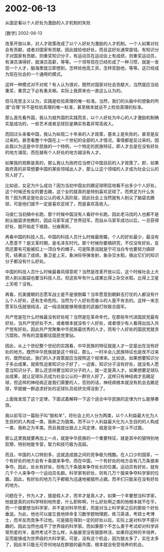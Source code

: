 # 2002-06-13

从国足看以个人好处为激励的人才机制的失败

[数学] 2002-06-13

改革开放以来，对人才政策改成了以个人好处为激励的人才机制。一个人如果对社会有贡献，或者对国家有贡献，因此就给他好处，而且这好处通常是钱。有知识分子对国家有贡献，则重奖知识分子，有运动员在运动会上有成绩，则重奖运动员，有演员演得好，就演员高薪，等等。一个领导现在已经形成了一种习惯，就是一发现一个人才，脑海里就立即想到，怎样给他高工资，怎样奖励他，等等。这已经成为现在社会的一个通用的模式。

这样一种模式对不对呢？有人认为很对，既然对国家对社会贡献大，当然就应当给重奖，重赏之下必有勇夫嘛。实际上我原来也一直这么认为的。

但马克思主义认为，实践是检验真理的唯一标准。当然，我们的头脑中的想象的所谓“合理”并不是检验真理的唯一标准，甚至根本就谈不上检验真理的标准。

那么首先看外国，我认为就外国的实践而言，以个人好处为中心的人才激励机制确实是成功的，一些艺术或者足球巨星确实有着非常高收入。

而回过头来看中国，我认为纵观二十年来的人才政策，基本上是失败的，甚至是反过来的。甚至看整个中国在上一个世纪的全部的人才情况，事情都是反过来的。因此我以为这是中华民族的一个特例，一个特定的民族特征，即人才总是在没有好处的地方涌现，而在越有个人好处的地方越没有人才。

如果我的观察是真的，那么我认为政府应当修订中国目前的人才政策了。即，如果政府真的非常想要中国的某些领域出人才，那么让这个领域的人才成为社会公认的穷人好了。

比如说，女足为什么成功？因为当初中国女的踢足球明显地看不出多少个人好处，这个时候还有女的要去踢，这个女的就真的是特别喜欢足球了。而男足为什么失败？因为男足是社会公认的收入高阶层，因此社会上当然就有人削尖了脑袋去踢球，可是他们就不一定是喜欢足球了，而是喜欢高收入。

马俊仁当初搞中长跑，那个时候中国没有人看好中长跑，因此老马找的人也都不是削尖脑袋求他教的，因此马家军成了世界冠军。而自从马家军成功以后，一旦获得好处，就开始走下坡路，分崩离析。

再看中国的科技人员。中国的科技人员什么时候最倒霉，个人的好处最少，最没有人愿意干？是文革时期，是毛泽东时代。那个时候你要搞研究，不仅没有好处，反而还要有可能被扣上一顶白专的帽子。可是陈景润就是宁可当白专也要努力搞研究，结果出了成绩。象卫星上天，象洲际导弹发射，象杂交水稻，搞出它们的知识分子都没有什么好处。

中国的科技人员什么时候最春风得意呢？当然是改革开放以后，这个时候社会上大把人削尖脑袋也要当科技人员。但这些年有什么成果比得上杂交水稻，比得上卫星上天呢？没有。

再看，抗美援朝的志愿军战士是不是很倒霉？当年愿意到朝鲜去打仗的人都没有什么个人好处，还有生命危险。当然为个人好处而奋斗的人是不肯去的。这样一来志愿军队伍就很纯洁，这一纯洁就能够用很差的武器打败联合国军。

共产党是在什么时候最没有好处呢？当然是在革命年代，在那些年代进国民党最有好处，当共产党好处不大，或者根本就没有个人好处，或者很少有人看得出加入共产党有好处。因此共产党聚集中华民族最优秀的人才。而有个人好处的国民党就贪污腐败。所有的混蛋都往国民党里钻。

因此，从上个世纪整个世纪的实践看，中华民族的特征就是人才一定是出在没有好处的地方。既然中华民族就是这个特征，那么，一时半会儿民族特征也是改不过来的，既然如此，我们的人才政策就应当按照这个规律来。比如说，如果想要知识分子多出成果，就索性迫害知识分子好了，一迫害，知识分子没有好处，就没有人愿意当知识分子，那么还坚持要当知识分子的人，就一定是真人才。如果想要足球队出成果，就让足球队员成为社会公认的一群穷人好了，这样只有神经病才去踢足球，但这样的神经病正是我们需要的人，否则的话，神经病根本就没有机会去踢足球，早就被一群追求好处的足球队员给挤兑得没影了。

上面我发现了这个定律，下面试着解释一下这个适合中华民族的定律为什么能够奏效。

我以前写过一篇贴子叫“狼和羊”，将社会上的人分为两类，以个人利益最大化为人生目的的人构成一类，我称之为狼类。而不以个人利益最大化为人生目的的人构成一类，我称之为羊类。而且我提出狼占上风定律，就是说羊一定斗不过狼。

那么这里我就要再加上一点，就是中华民族的一个重要特征，就是其中的狼特别地狡猾，特别地能专营，智力和技巧极为高超。

而且，中国的人口特别多，这就造成狼之间的竞争极为残酷。在人口少的国家，一个有好处的地方会有十条狼来争夺。而在中国，一个有好处的地方会有几万条狼来争夺。因此，处长有好处，则有几千条狼来争夺处长的位置。运动员有好处，就有几千个人来争夺一个运动员名额。科学家有好处，则有几万个狼来争夺科学家的位置。因此，有好处的地方几乎都极为迅速地被狼所占据。而羊们只能呆在没有好处的地方。

问题在于，作为人才，狼是假人才，而羊才是真人才。如果一个羊要想当科学家，他就是真的对科学特别地热爱，什么职称啊，什么好处啊之类的他根本就不在乎。而一个狼要想当科学家，并不是对科学热爱，而是对当上科学家之后的那些个好处垂涎。为此，他也可以废忘食地拼命复习数学题物理题，练习英语，考硕士考博士，而羊反而竞争不过他。可是狼在得到一定的好处以后，实际上是对科学不感兴趣的，因此当然也成不了世界级的科学家。而如果那个不怎么善于考试却对科学非常热爱的羊，虽然考试不怎么样，头脑甚至没有狼那样活，如果将这样的羊培养，反而能够成为世界级的大科学家。可是，没有这个机会，因为狼太多了，实在太多了，因此羊只能无可奈何地站在群狼的最外围，根本就没有受培养的机会。
